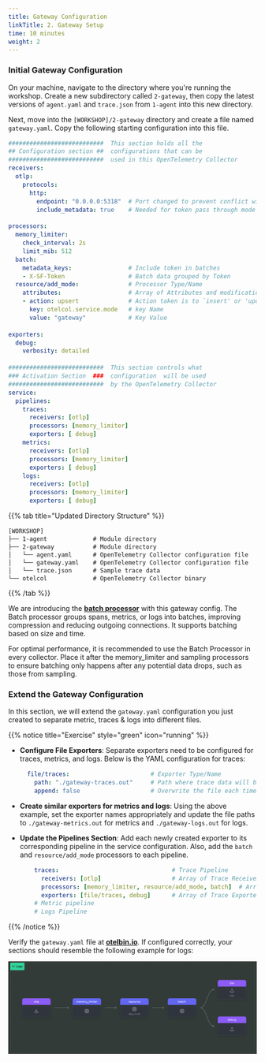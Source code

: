 ```yaml
---
title: Gateway Configuration
linkTitle: 2. Gateway Setup
time: 10 minutes
weight: 2
---
```


### Initial Gateway Configuration

On your machine, navigate to the directory where you're running the workshop. Create a new subdirectory called `2-gateway`, then copy the latest versions of `agent.yaml` and `trace.json` from `1-agent` into this new directory.

Next, move into the `[WORKSHOP]/2-gateway` directory and create a file named `gateway.yaml`. Copy the following starting configuration into this file.

```yaml
###########################  This section holds all the
## Configuration section ##  configurations that can be 
###########################  used in this OpenTelemetry Collector
receivers:
  otlp:
    protocols:
      http:
        endpoint: "0.0.0.0:5318"  # Port changed to prevent conflict with agent
        include_metadata: true    # Needed for token pass through mode

processors:
  memory_limiter:
    check_interval: 2s
    limit_mib: 512
  batch:
    metadata_keys:                # Include token in batches
    - X-SF-Token                  # Batch data grouped by Token
  resource/add_mode:              # Processor Type/Name
    attributes:                   # Array of Attributes and modifications 
    - action: upsert              # Action taken is to `insert' or 'update' a key 
      key: otelcol.service.mode   # key Name
      value: "gateway"            # Key Value

exporters:
  debug:
    verbosity: detailed

###########################  This section controls what
### Activation Section  ###  configuration  will be used  
###########################  by the OpenTelemetry Collector
service:
  pipelines:
    traces:
      receivers: [otlp]
      processors: [memory_limiter]
      exporters: [ debug]
    metrics:
      receivers: [otlp]
      processors: [memory_limiter]
      exporters: [ debug]
    logs:
      receivers: [otlp]
      processors: [memory_limiter]
      exporters: [ debug]
```

{{% tab title="Updated Directory Structure" %}}

```text
[WORKSHOP]
├── 1-agent             # Module directory
├── 2-gateway           # Module directory
│   └── agent.yaml      # OpenTelemetry Collector configuration file
│   └── gateway.yaml    # OpenTelemetry Collector configuration file
│   └── trace.json      # Sample trace data
└── otelcol             # OpenTelemetry Collector binary
```

{{% /tab %}}

We are introducing the [**batch processor**](https://github.com/open-telemetry/opentelemetry-collector/blob/main/processor/batchprocessor/README.md) with this gateway config. The Batch processor groups spans, metrics, or logs into batches, improving compression and reducing outgoing connections. It supports batching based on size and time.

For optimal performance, it is recommended to use the Batch Processor in every collector. Place it after the memory_limiter and sampling processors to ensure batching only happens after any potential data drops, such as those from sampling.

### Extend the Gateway Configuration

In this section, we will extend the `gateway.yaml` configuration you just created to separate metric, traces & logs into different files.

{{% notice title="Exercise" style="green" icon="running" %}}

- **Configure File Exporters**: Separate exporters need to be configured for traces, metrics, and logs. Below is the YAML configuration for traces:

  ```yaml
    file/traces:                       # Exporter Type/Name
      path: "./gateway-traces.out"     # Path where trace data will be saved in OTLP json format
      append: false                    # Overwrite the file each time
  ```

- **Create similar exporters for metrics and logs**: Using the above example, set the exporter names appropriately and update the file paths to `./gateway-metrics.out` for metrics and `./gateway-logs.out` for logs.
- **Update the Pipelines Section**: Add each newly created exporter to its corresponding pipeline in the service configuration. Also, add the `batch` and `resource/add_mode` processors to each pipeline.

  ```yaml
      traces:                                # Trace Pipeline
        receivers: [otlp]                    # Array of Trace Receivers 
        processors: [memory_limiter, resource/add_mode, batch]  # Array of Processors
        exporters: [file/traces, debug]      # Array of Trace Exporters
      # Metric pipeline
      # Logs Pipeline  
  ```

{{% /notice %}}

Verify the `gateway.yaml` file at [**otelbin.io**](https://www.otelbin.io/). If configured correctly, your sections should resemble the following example for logs:

![otelbin-logs](../images/gateway-2-1-logs.png?width=50vw)
